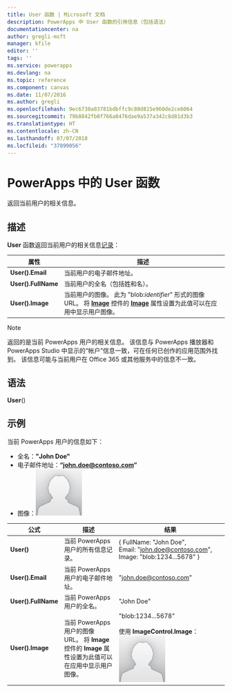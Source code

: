 ```yaml
---
title: User 函数 | Microsoft 文档
description: PowerApps 中 User 函数的引用信息（包括语法）
documentationcenter: na
author: gregli-msft
manager: kfile
editor: ''
tags: ''
ms.service: powerapps
ms.devlang: na
ms.topic: reference
ms.component: canvas
ms.date: 11/07/2016
ms.author: gregli
ms.openlocfilehash: 9ec6730a03781bdbffc9c80d815e960de2ce6064
ms.sourcegitcommit: 79b8842fb0f766a0476dae9a537a342c8d81d3b3
ms.translationtype: HT
ms.contentlocale: zh-CN
ms.lasthandoff: 07/07/2018
ms.locfileid: "37899056"
---
```

# <a name="user-function-in-powerapps"></a>PowerApps 中的 User 函数
返回当前用户的相关信息。

## <a name="description"></a>描述
**User** 函数返回当前用户的相关信息[记录](../working-with-tables.md#records)：

| 属性 | 描述 |
| --- | --- |
| **User().Email** |当前用户的电子邮件地址。 |
| **User().FullName** |当前用户的全名（包括姓和名）。 |
| **User().Image** |当前用户的图像。 此为 "blob:*identifier*" 形式的图像 URL。 将 **[Image](../controls/control-image.md)** 控件的 **[Image](../controls/properties-visual.md)** 属性设置为此值可以在应用中显示用户图像。 |

> [!NOTE]
> 返回的是当前 PowerApps 用户的相关信息。  该信息与 PowerApps 播放器和 PowerApps Studio 中显示的“帐户”信息一致，可在任何已创作的应用范围外找到。  该信息可能与当前用户在 Office 365 或其他服务中的信息不一致。

## <a name="syntax"></a>语法
**User**()

## <a name="examples"></a>示例
当前 PowerApps 用户的信息如下：

* 全名：**"John Doe"**
* 电子邮件地址：**“john.doe@contoso.com”**
* 图像：![](media/function-user/john-doe-picture.png) 

|       公式       |                                                                    描述                                                                    |                                                 结果                                                  |
|---------------------|---------------------------------------------------------------------------------------------------------------------------------------------------|---------------------------------------------------------------------------------------------------------|
|     **User()**      |                                             当前 PowerApps 用户的所有信息记录。                                             |    { FullName:&nbsp;"John Doe", Email:&nbsp;"john.doe@contoso.com", Image:&nbsp;"blob:1234...5678" }    |
|  **User().Email**   |                                                 当前 PowerApps 用户的电子邮件地址。                                                  |                                         "john.doe@contoso.com"                                          |
| **User().FullName** |                                                   当前 PowerApps 用户的全名。                                                    |                                               "John Doe"                                                |
|  **User().Image**   | 当前 PowerApps 用户的图像 URL。  将 **Image** 控件的 **Image** 属性设置为此值可以在应用中显示用户图像。 | "blob:1234...5678"<br><br>使用 **ImageControl.Image**：<br>![](media/function-user/john-doe-picture.png) |

